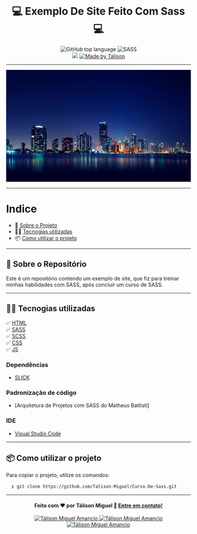 <h1 align="center">
 💻 Exemplo De Site Feito Com Sass 💻
</h1>

<p align="center">

  <img alt="GitHub top language" src="https://img.shields.io/badge/JavaScript-66.7%25-yellow">
  
  <img alt="SASS" src="https://img.shields.io/badge/SASS-10.2%25-%23DB7093">

  <br>
  
  <img src="https://img.shields.io/badge/code%20quality-A-green"/>
  
  <a href="https://www.linkedin.com/in/t%C3%A1lison-miguel/">
    <img alt="Made by Tálison" src="https://img.shields.io/badge/made%20by-talison-red">
  </a>
</p>

---

<p align="center">
  <img alt="Imagem da Aplicação" src="img/banner-1.jpg" />
</p>

---

# Indice

- :rocket: [Sobre o Projeto](#rocket-sobre-o-projeto)
- 👨‍💻️ [Tecnogias utilizadas](#%EF%B8%8F-tecnogias-utilizadas)
- 📦️ [Como utilizar o projeto](#%EF%B8%8F-como-utilizar-o-projeto)
---

## :rocket: Sobre o Repositório

Este é um repositório contendo um exemplo de site, que fiz para treinar minhas habilidades com SASS, após concluir um curso de SASS. 

---

## 👨‍💻️ Tecnogias utilizadas

✅ [HTML](https://developer.mozilla.org/pt-BR/docs/Web/HTML) <br/>
✅ [SASS](https://sass-lang.com/install) <br/>
✅ [SCSS](https://sass-lang.com/install) <br/>
✅ [CSS](https://developer.mozilla.org/pt-BR/docs/Web/CSS) <br/>
✅ [JS](https://developer.mozilla.org/pt-BR/docs/Web/JavaScript) <br/>

### Dependências

  - [SLICK](https://kenwheeler.github.io/slick/)

### Padronização de código

  - [Arquitetura de Projetos com SASS do Matheus Battisti]

### IDE

  - [Visual Studio Code](https://code.visualstudio.com/)

---

## 📦️ Como utilizar o projeto

Para copiar o projeto, utilize os comandos:

```bash
  ❯ git clone https://github.com/Talison-Miguel/Curso-De-Sass.git
```

---

<h4 align="center">
  Feito com ❤️ por Tálison Miguel 👋️ <a href="mailto:talisonmiguel84@gmail.com">Entre em contato!</a>
</h4>

<p align="center">

  <a href="https://www.linkedin.com/in/t%C3%A1lison-miguel/">
    <img alt="Tálison Miguel Amancio" src="https://img.shields.io/badge/LinkedIn-Tálison_Miguel-0e76a8?style=flat&logoColor=white&logo=linkedin">
  </a>
  <a href="https://www.facebook.com/profile.php?id=100009099058734">
    <img alt="Tálison Miguel Amancio" src="https://img.shields.io/badge/Facebook-Tálison_Miguel-1778F2?style=flat&logoColor=white&logo=facebook">
  </a>
  <a href="https://www.instagram.com/talison_miguel_00/">
    <img alt="Tálison Miguel Amancio" src="https://img.shields.io/badge/Instagram-@talison__miguel__00-833AB4?style=flat&logoColor=white&logo=instagram">
  </a>
  
  
</p>
